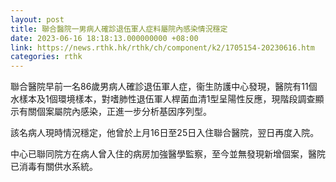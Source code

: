 ```yaml
---
layout: post
title: 聯合醫院一男病人確診退伍軍人症料屬院內感染情況穩定
date: 2023-06-16 18:18:13.000000000 +08:00
link: https://news.rthk.hk/rthk/ch/component/k2/1705154-20230616.htm
categories: rthk
---
```


聯合醫院早前一名86歲男病人確診退伍軍人症，衞生防護中心發現，醫院有11個水樣本及1個環境樣本，對嗜肺性退伍軍人桿菌血清1型呈陽性反應，現階段調查顯示有關個案屬院內感染，正進一步分析基因序列型。

該名病人現時情況穩定，他曾於上月16日至25日入住聯合醫院，翌日再度入院。

中心已聯同院方在病人曾入住的病房加強醫學監察，至今並無發現新增個案，醫院已消毒有關供水系統。
